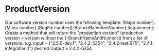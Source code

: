 # ProductVersion
Our software version number uses the following template: [Major number].[Minor number].[BugFix number][-BranchNameAndNumber]
Requirement: Create a method that will return the "production version" (production version = version without the [-BranchNameAndNumber]) from a list of versions.
e.g. Input = {"2.5.0-dev.1", "2.4.2-5354", "2.4.2-test.675", "2.4.1-integration.1"}
desired Output = 2.4.2-5354
